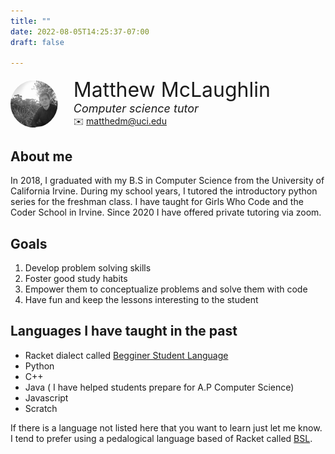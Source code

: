 ```yaml
---
title: ""
date: 2022-08-05T14:25:37-07:00
draft: false

---
```


<div style="display:flex; align-items: center; margin-top: 3%">
  <img style="width:15%; height:auto; object-fit: cover; clip-path: circle()" src="me.jpeg"\>
  <div style="display:flex; flex-direction: column; margin-left: 5%">
    <font size="+3">Matthew McLaughlin</font>
    <font size="+1"><i>Computer science tutor</i></font>
    <span>✉️
    <a href = "mailto:matthedm@uci.edu">
      matthedm@uci.edu
    </a>
    </span>
  </div>
</div>
</div>

## About me
In 2018, I graduated with my B.S in Computer Science
from the University of California Irvine. During my school years, I 
tutored the introductory python series for the freshman class.  I have taught
for Girls Who Code and the Coder School in Irvine. Since 2020 I have offered
private tutoring via zoom. 

## Goals
1) Develop problem solving skills
2) Foster good study habits
3) Empower them to conceptualize problems and solve them with code
4) Have fun and keep the lessons interesting to the student

## Languages I have taught in the past
- Racket dialect called [Begginer Student
  Language](https://docs.racket-lang.org/htdp-langs/beginner.html)
- Python
- C++
- Java ( I have helped students prepare for A.P Computer Science)
- Javascript
- Scratch

If there is a language not listed here that you want to learn just let me
know. I tend to prefer using a pedalogical language based of Racket called 
[BSL](https://htdp.org/2022-8-7/Book/part_preface.html#%28part._drtl%29). 
